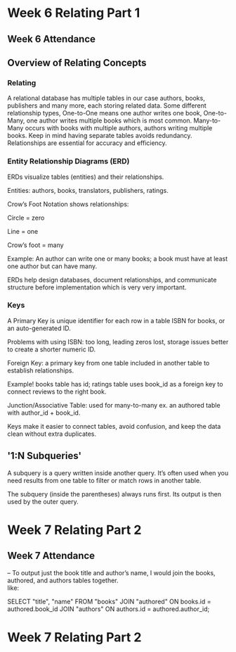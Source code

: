 # Week 6 Relating Part 1

## Week 6 Attendance


## Overview of Relating Concepts
### Relating
A relational database has multiple tables in our case authors, books, publishers and many more, each storing related data.
 Some different relationship types, One-to-One means one author writes one book, One-to-Many, one author writes multiple books which is most common. Many-to-Many occurs with books with multiple authors, authors writing multiple books. Keep in mind having separate tables avoids redundancy.
Relationships are essential for accuracy and efficiency.

### Entity Relationship Diagrams (ERD)
ERDs visualize tables (entities) and their relationships.

Entities: authors, books, translators, publishers, ratings.

Crow’s Foot Notation shows relationships:

Circle = zero

Line = one

Crow’s foot = many

Example: An author can write one or many books; a book must have at least one author but can have many.

ERDs help design databases, document relationships, and communicate structure before implementation which is very very important.

### Keys
A Primary Key is unique identifier for each row in a table ISBN for books, or an auto-generated ID.

Problems with using ISBN: too long, leading zeros lost, storage issues better to create a shorter numeric ID.

Foreign Key: a primary key from one table included in another table to establish relationships.

Example! books table has id; ratings table uses book_id as a foreign key to connect reviews to the right book.

Junction/Associative Table: used for many-to-many ex. an authored table with author_id + book_id.

Keys make it easier to connect tables, avoid confusion, and keep the data clean without extra duplicates.

## '1:N Subqueries'
A subquery is a query written inside another query. It’s often used when you need results from one table to filter or match rows in another table.

The subquery (inside the parentheses) always runs first.
 Its output is then used by the outer query.

# Week 7 Relating Part 2

 ## Week 7 Attendance  
– To output just the book title and author’s name, I would join the books, authored, and authors tables together.  
like:  

SELECT "title", "name"
FROM "books"
JOIN "authored" ON books.id = authored.book_id
JOIN "authors" ON authors.id = authored.author_id;

# Week 7 Relating Part 2
